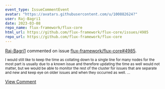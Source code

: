 ```yaml
---
event_type: IssueCommentEvent
avatar: "https://avatars.githubusercontent.com/u/100882624?"
user: Raj-Bagri1
date: 2023-03-08
repo_name: flux-framework/flux-core
html_url: https://github.com/flux-framework/flux-core/issues/4985
repo_url: https://github.com/flux-framework/flux-core
---
```


<a href='https://github.com/Raj-Bagri1' target='_blank'>Raj-Bagri1</a> commented on issue <a href='https://github.com/flux-framework/flux-core/issues/4985' target='_blank'>flux-framework/flux-core#4985</a>.

<small>I would still like to keep the time as collating down to a single line for many nodes for the most part is usually due to a known issue and therefore updating the time as well would not matter, but we would be able to monitor the rest of the cluster for issues that are separate and new and keep eye on older issues and when they occurred as well. ...</small>

<a href='https://github.com/flux-framework/flux-core/issues/4985' target='_blank'>View Comment</a>